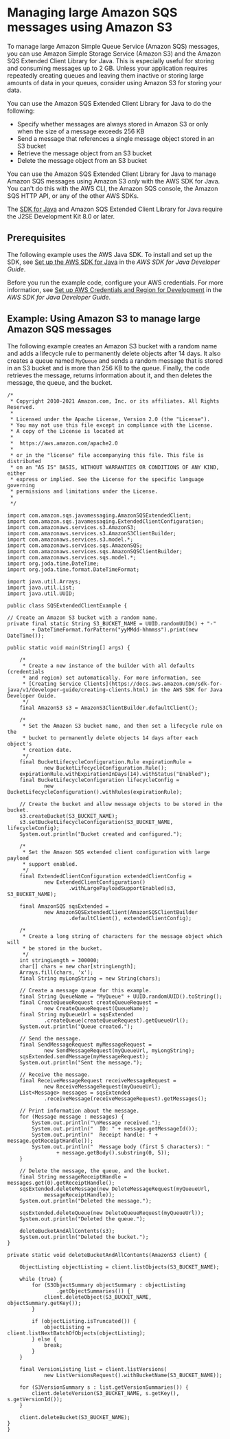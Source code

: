 # Managing large Amazon SQS messages using Amazon S3<a name="sqs-s3-messages"></a>

To manage large Amazon Simple Queue Service \(Amazon SQS\) messages, you can use Amazon Simple Storage Service \(Amazon S3\) and the Amazon SQS Extended Client Library for Java\. This is especially useful for storing and consuming messages up to 2 GB\. Unless your application requires repeatedly creating queues and leaving them inactive or storing large amounts of data in your queues, consider using Amazon S3 for storing your data\.

You can use the Amazon SQS Extended Client Library for Java to do the following:
+ Specify whether messages are always stored in Amazon S3 or only when the size of a message exceeds 256 KB
+ Send a message that references a single message object stored in an S3 bucket 
+ Retrieve the message object from an S3 bucket
+ Delete the message object from an S3 bucket

You can use the Amazon SQS Extended Client Library for Java to manage Amazon SQS messages using Amazon S3 *only* with the AWS SDK for Java\. You can't do this with the AWS CLI, the Amazon SQS console, the Amazon SQS HTTP API, or any of the other AWS SDKs\.

The [SDK for Java](https://aws.amazon.com/sdkforjava/) and Amazon SQS Extended Client Library for Java require the J2SE Development Kit 8\.0 or later\.

## Prerequisites<a name="working-java-example-using-s3-for-large-sqs-messages-prerequisites"></a>

 The following example uses the AWS Java SDK\. To install and set up the SDK, see [Set up the AWS SDK for Java](https://docs.aws.amazon.com/sdk-for-java/v1/developer-guide/setup-install.html) in the *AWS SDK for Java Developer Guide*\.

Before you run the example code, configure your AWS credentials\. For more information, see [Set up AWS Credentials and Region for Development](https://docs.aws.amazon.com/sdk-for-java/v1/developer-guide/setup.html#setup-credentials) in the *AWS SDK for Java Developer Guide*\. 

## Example: Using Amazon S3 to manage large Amazon SQS messages<a name="working-java-example-using-s3-for-large-sqs-messages-example"></a>

The following example creates an Amazon S3 bucket with a random name and adds a lifecycle rule to permanently delete objects after 14 days\. It also creates a queue named `MyQueue` and sends a random message that is stored in an S3 bucket and is more than 256 KB to the queue\. Finally, the code retrieves the message, returns information about it, and then deletes the message, the queue, and the bucket\.

```
/*
 * Copyright 2010-2021 Amazon.com, Inc. or its affiliates. All Rights Reserved.
 *
 * Licensed under the Apache License, Version 2.0 (the "License").
 * You may not use this file except in compliance with the License.
 * A copy of the License is located at
 *
 *  https://aws.amazon.com/apache2.0
 *
 * or in the "license" file accompanying this file. This file is distributed
 * on an "AS IS" BASIS, WITHOUT WARRANTIES OR CONDITIONS OF ANY KIND, either
 * express or implied. See the License for the specific language governing
 * permissions and limitations under the License.
 *
 */

import com.amazon.sqs.javamessaging.AmazonSQSExtendedClient;
import com.amazon.sqs.javamessaging.ExtendedClientConfiguration;
import com.amazonaws.services.s3.AmazonS3;
import com.amazonaws.services.s3.AmazonS3ClientBuilder;
import com.amazonaws.services.s3.model.*;
import com.amazonaws.services.sqs.AmazonSQS;
import com.amazonaws.services.sqs.AmazonSQSClientBuilder;
import com.amazonaws.services.sqs.model.*;
import org.joda.time.DateTime;
import org.joda.time.format.DateTimeFormat;

import java.util.Arrays;
import java.util.List;
import java.util.UUID;

public class SQSExtendedClientExample {

// Create an Amazon S3 bucket with a random name.
private final static String S3_BUCKET_NAME = UUID.randomUUID() + "-"
        + DateTimeFormat.forPattern("yyMMdd-hhmmss").print(new DateTime());

public static void main(String[] args) {

    /*
     * Create a new instance of the builder with all defaults (credentials
     * and region) set automatically. For more information, see 
     * [Creating Service Clients](https://docs.aws.amazon.com/sdk-for-java/v1/developer-guide/creating-clients.html) in the AWS SDK for Java Developer Guide.
     */
    final AmazonS3 s3 = AmazonS3ClientBuilder.defaultClient();

    /*
     * Set the Amazon S3 bucket name, and then set a lifecycle rule on the
     * bucket to permanently delete objects 14 days after each object's
     * creation date.
     */
    final BucketLifecycleConfiguration.Rule expirationRule =
            new BucketLifecycleConfiguration.Rule();
    expirationRule.withExpirationInDays(14).withStatus("Enabled");
    final BucketLifecycleConfiguration lifecycleConfig =
            new BucketLifecycleConfiguration().withRules(expirationRule);

    // Create the bucket and allow message objects to be stored in the bucket.
    s3.createBucket(S3_BUCKET_NAME);
    s3.setBucketLifecycleConfiguration(S3_BUCKET_NAME, lifecycleConfig);
    System.out.println("Bucket created and configured.");

    /*
     * Set the Amazon SQS extended client configuration with large payload
     * support enabled.
     */
    final ExtendedClientConfiguration extendedClientConfig =
            new ExtendedClientConfiguration()
                    .withLargePayloadSupportEnabled(s3, S3_BUCKET_NAME);

    final AmazonSQS sqsExtended =
            new AmazonSQSExtendedClient(AmazonSQSClientBuilder
                    .defaultClient(), extendedClientConfig);

    /*
     * Create a long string of characters for the message object which will
     * be stored in the bucket.
     */
    int stringLength = 300000;
    char[] chars = new char[stringLength];
    Arrays.fill(chars, 'x');
    final String myLongString = new String(chars);

    // Create a message queue for this example.
    final String QueueName = "MyQueue" + UUID.randomUUID().toString();
    final CreateQueueRequest createQueueRequest =
            new CreateQueueRequest(QueueName);
    final String myQueueUrl = sqsExtended
            .createQueue(createQueueRequest).getQueueUrl();
    System.out.println("Queue created.");

    // Send the message.
    final SendMessageRequest myMessageRequest =
            new SendMessageRequest(myQueueUrl, myLongString);
    sqsExtended.sendMessage(myMessageRequest);
    System.out.println("Sent the message.");

    // Receive the message.
    final ReceiveMessageRequest receiveMessageRequest =
            new ReceiveMessageRequest(myQueueUrl);
    List<Message> messages = sqsExtended
            .receiveMessage(receiveMessageRequest).getMessages();

    // Print information about the message.
    for (Message message : messages) {
        System.out.println("\nMessage received.");
        System.out.println("  ID: " + message.getMessageId());
        System.out.println("  Receipt handle: " + message.getReceiptHandle());
        System.out.println("  Message body (first 5 characters): "
                + message.getBody().substring(0, 5));
    }

    // Delete the message, the queue, and the bucket.
    final String messageReceiptHandle = messages.get(0).getReceiptHandle();
    sqsExtended.deleteMessage(new DeleteMessageRequest(myQueueUrl,
            messageReceiptHandle));
    System.out.println("Deleted the message.");

    sqsExtended.deleteQueue(new DeleteQueueRequest(myQueueUrl));
    System.out.println("Deleted the queue.");

    deleteBucketAndAllContents(s3);
    System.out.println("Deleted the bucket.");
}

private static void deleteBucketAndAllContents(AmazonS3 client) {

    ObjectListing objectListing = client.listObjects(S3_BUCKET_NAME);

    while (true) {
        for (S3ObjectSummary objectSummary : objectListing
                .getObjectSummaries()) {
            client.deleteObject(S3_BUCKET_NAME, objectSummary.getKey());
        }

        if (objectListing.isTruncated()) {
            objectListing = client.listNextBatchOfObjects(objectListing);
        } else {
            break;
        }
    }

    final VersionListing list = client.listVersions(
            new ListVersionsRequest().withBucketName(S3_BUCKET_NAME));

    for (S3VersionSummary s : list.getVersionSummaries()) {
        client.deleteVersion(S3_BUCKET_NAME, s.getKey(), s.getVersionId());
    }

    client.deleteBucket(S3_BUCKET_NAME);
}
}
```